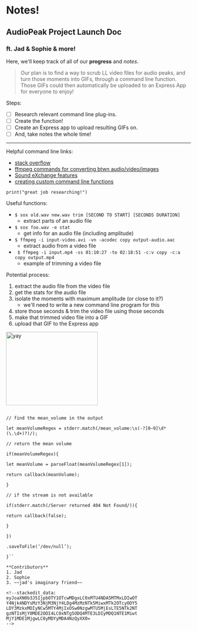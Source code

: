 # Notes!

## AudioPeak Project Launch Doc

### ft. Jad & Sophie & more!

Here, we'll keep track of all of our **progress** and *notes*.

> Our plan is to find a way to scrub LL video files for audio peaks, and turn those moments into GIFs, through a command line function. Those GIFs could then automatically be uploaded to an Express App for everyone to enjoy!

Steps:
- [ ] Research relevant command line plug-ins.
- [ ] Create the function!
- [ ] Create an Express app to upload resulting GIFs on.
- [ ] And, take notes the whole time!

---

Helpful command line links:
- [stack overflow](https://stackoverflow.com/questions/4420208/finding-audio-peaks-in-video-files)
- [ffmpeg commands for converting btwn audio/video/images](https://www.tecmint.com/ffmpeg-commands-for-video-audio-and-image-conversion-in-linux/)
- [Sound eXchange features ](http://sox.sourceforge.net/Docs/Features)
- [creating custom command line functions](https://codeburst.io/learn-how-to-create-custom-bash-commands-in-less-than-4-minutes-6d4ceadd9590)

`print("great job researching!")`

Useful functions:
- `$ sox old.wav new.wav trim [SECOND TO START] [SECONDS DURATION]`
	- extract parts of an audio file
- `$ sox foo.wav -e stat`
	- get info for an audio file (including amplitude)
- `$ ffmpeg -i input-video.avi -vn -acodec copy output-audio.aac`
	- extract audio from a video file
- ` $ ffmpeg -i input.mp4 -ss 01:10:27 -to 02:18:51 -c:v copy -c:a copy output.mp4`
	- example of trimming a video file

Potential process:
1. extract the audio file from the video file
2. get the stats for the audio file
3. isolate the moments with maximum amplitude (or close to it?)
	- we'll need to write a new command line program for this
4. store those seconds & trim the video file using those seconds
5. make that trimmed video file into a GIF
6. upload that GIF to the Express app

<img src="https://cdn.shopify.com/s/files/1/0080/8372/products/tattly_yay_burst_mike_lowery_00_1024x1024@2x.png?v=1566225019"  alt="yay"  style="width:250px;height:200px;">

```.on(‘end’, function(stdout, stderr){

// find the mean_volume in the output

let meanVolumeRegex = stderr.match(/mean_volume:\s(-?[0–9]\d*(\.\d+)?)/);

// return the mean volume

if(meanVolumeRegex){

let meanVolume = parseFloat(meanVolumeRegex[1]);

return callback(meanVolume);

}

// if the stream is not available

if(stderr.match(/Server returned 404 Not Found/)){

return callback(false);

}

})

.saveToFile(‘/dev/null’);

}``

**Contributors**
1. Jad
2. Sophie
3. ~~jad's imaginary friend~~

<!--stackedit_data:
eyJoaXN0b3J5IjpbOTY1OTcwMDgxLC0xMTU4NDA5MTMxLDIwOT
Y4Njk4NDYsMzY3NjM3NjY4LDg4MzMzNTk5MiwxMTk2OTcyODY5
LDY3MzkxMDIyNCw5MTY4MjIxOSw0NzgwMTU5MjEsLTE5NTk2NT
gzNTIsMjY0MDE2ODI4LC0xNTg5ODQ4MTE3LDIyMDQ1NTE1Miwt
MjY1MDE1MjgwLC0yMDYyMDA4NzQyXX0=
-->